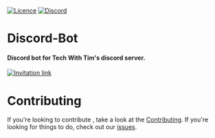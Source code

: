 <div>


[![Licence](https://img.shields.io/badge/licence-MIT-blue.svg)](/LICENSE)
[![Discord](https://discord.com/api/guilds/501090983539245061/widget.png?style=shield)](https://discord.gg/E7bnXS2hpn)

</div>

# Discord-Bot
#### Discord bot for Tech With Tim's discord server.
[![Invitation link](https://discord.com/api/guilds/501090983539245061/widget.png?style=banner3)](https://discord.gg/twt)

# Contributing

If you're looking to contribute , take a look at the [Contributing](README.md). If you're looking for things to do, check out our [issues](https://github.com/SylteA/Discord-Bot/issues).
